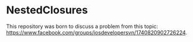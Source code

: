 # NestedClosures

This repository was born to discuss a problem from this topic: https://www.facebook.com/groups/iosdevelopersvn/1740820902726224. 



